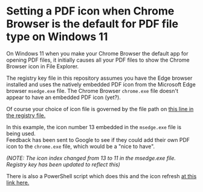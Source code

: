 # Setting a PDF icon when Chrome Browser is the default for PDF file type on Windows 11
On Windows 11 when you make your Chrome Browser the default app for opening PDF files, it initially causes all your PDF files to show the Chrome Browser icon in File Explorer.

The registry key file in this repository assumes you have the Edge browser installed and uses the natively embedded PDF icon from the Microsoft Edge browser `msedge.exe` file. The Chrome Browser `chrome.exe` file doesn't appear to have an embedded PDF icon (yet?).

Of course your choice of icon file is governed by the file path on [this line in the registry file.](HKCR-HKLM-for-ChromePDF.reg#L17)

In this example, the icon number 13 embedded in the `msedge.exe` file is being used.<br>
Feedback has been sent to Google to see if they could add their own PDF icon to the `chrome.exe` file, which would be a "nice to have".

_(NOTE: The icon index changed from 13 to 11 in the msedge.exe file. Registry key has been updated to reflect this)_

There is also a PowerShell script which does this and the icon refresh [at this link here.](https://github.com/uwalakab/PowerShell-Scripts/tree/main/Set-PDF-Icon-for-Chrome)

